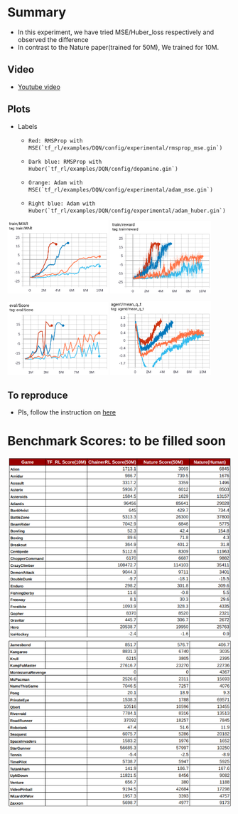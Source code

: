 # Summary

- In this experiment, we have tried MSE/Huber_loss respectively and observed the difference
- In contrast to the Nature paper(trained for 50M), We trained for 10M.



## Video

- [Youtube video](https://youtu.be/71o94yfJY94)



## Plots

- Labels
  - 	Red: RMSProp with MSE(`tf_rl/examples/DQN/config/experimental/rmsprop_mse.gin`)
  - 	Dark blue: RMSProp with Huber(`tf_rl/examples/DQN/config/dopamine.gin`)
  - 	Orange: Adam with MSE(`tf_rl/examples/DQN/config/experimental/adam_mse.gin`)
  - 	Right blue: Adam with Huber(`tf_rl/examples/DQN/config/experimental/adam_huber.gin`)

<img src="images/mar.png" width=45% height=45%> <img src="images/rewards.png" width=45% height=45%>

<img src="images/eval_score.png" width=45% height=45%> <img src="images/q_values.png" width=45% height=45%>



## To reproduce

- Pls, follow the instruction on [here](https://github.com/Rowing0914/TF_RL/tree/tf2/tf_rl/examples/DQN)



# Benchmark Scores: to be filled soon

<img src="images/table_1.png">

<img src="images/table_2.png">